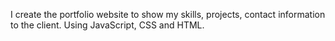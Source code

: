 I create the portfolio website to show my skills, projects, contact information to the client. Using JavaScript, CSS and HTML.
